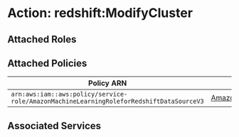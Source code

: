 # Action: redshift:ModifyCluster

## Attached Roles

## Attached Policies

| Policy ARN | Policy Name |
|------------|-------------|
| `arn:aws:iam::aws:policy/service-role/AmazonMachineLearningRoleforRedshiftDataSourceV3` | [AmazonMachineLearningRoleforRedshiftDataSourceV3](../policies.md#amazonmachinelearningroleforredshiftdatasourcev3) |

## Associated Services

